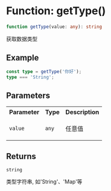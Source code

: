 # Function: getType()

```ts
function getType(value: any): string
```

获取数据类型

## Example

```ts
const type = getType('你好');
type === 'String';
```

## Parameters

<table>
<tr>
<th>Parameter</th>
<th>Type</th>
<th>Description</th>
</tr>
<tr>
<td>

`value`

</td>
<td>

`any`

</td>
<td>

任意值

</td>
</tr>
</table>

## Returns

`string`

类型字符串, 如'String'、'Map'等
